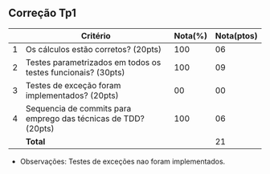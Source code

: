 Correção Tp1
--

|   |Critério                                                       |Nota(%) |Nota(ptos)|
|---|---------------------------------------------------------------|--------|----------|  
| 1 |Os cálculos estão corretos? (20pts)                            |  100   |    06    |  
| 2 |Testes parametrizados em todos os testes funcionais? (30pts)   |  100   |    09    |  
| 3 |Testes de exceção foram implementados? (20pts)                 |   00   |    00    |  
| 4 |Sequencia de commits para emprego das técnicas de TDD? (20pts) |  100   |    06    |  
|   |**Total**                                                      |        |    21    |  

* Observações:
  Testes de exceções nao foram implementados. 
